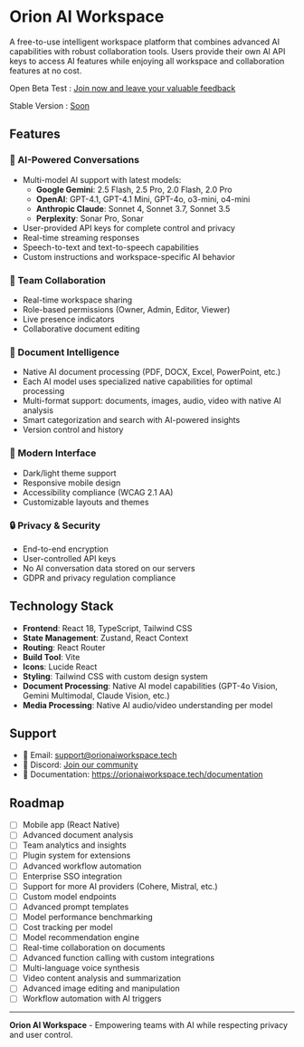 # Orion AI Workspace

A free-to-use intelligent workspace platform that combines advanced AI capabilities with robust collaboration tools. Users provide their own AI API keys to access AI features while enjoying all workspace and collaboration features at no cost.

Open Beta Test : [Join now and leave your valuable feedback](https://orionaiworkspace.tech)

Stable Version : [Soon](https://orionai.pro)

## Features

### 🤖 AI-Powered Conversations
- Multi-model AI support with latest models:
  - **Google Gemini**: 2.5 Flash, 2.5 Pro, 2.0 Flash, 2.0 Pro
  - **OpenAI**: GPT-4.1, GPT-4.1 Mini, GPT-4o, o3-mini, o4-mini
  - **Anthropic Claude**: Sonnet 4, Sonnet 3.7, Sonnet 3.5
  - **Perplexity**: Sonar Pro, Sonar
- User-provided API keys for complete control and privacy
- Real-time streaming responses
- Speech-to-text and text-to-speech capabilities
- Custom instructions and workspace-specific AI behavior

### 👥 Team Collaboration
- Real-time workspace sharing
- Role-based permissions (Owner, Admin, Editor, Viewer)
- Live presence indicators
- Collaborative document editing

### 📄 Document Intelligence
- Native AI document processing (PDF, DOCX, Excel, PowerPoint, etc.)
- Each AI model uses specialized native capabilities for optimal processing
- Multi-format support: documents, images, audio, video with native AI analysis
- Smart categorization and search with AI-powered insights
- Version control and history

### 🎨 Modern Interface
- Dark/light theme support
- Responsive mobile design
- Accessibility compliance (WCAG 2.1 AA)
- Customizable layouts and themes

### 🔒 Privacy & Security
- End-to-end encryption
- User-controlled API keys
- No AI conversation data stored on our servers
- GDPR and privacy regulation compliance

## Technology Stack

- **Frontend**: React 18, TypeScript, Tailwind CSS
- **State Management**: Zustand, React Context
- **Routing**: React Router
- **Build Tool**: Vite
- **Icons**: Lucide React
- **Styling**: Tailwind CSS with custom design system
- **Document Processing**: Native AI model capabilities (GPT-4o Vision, Gemini Multimodal, Claude Vision, etc.)
- **Media Processing**: Native AI audio/video understanding per model

## Support

- 📧 Email: support@orionaiworkspace.tech
- 💬 Discord: [Join our community](https://discord.gg/)
- 📖 Documentation: https://orionaiworkspace.tech/documentation

## Roadmap

- [ ] Mobile app (React Native)
- [ ] Advanced document analysis
- [ ] Team analytics and insights
- [ ] Plugin system for extensions
- [ ] Advanced workflow automation
- [ ] Enterprise SSO integration
- [ ] Support for more AI providers (Cohere, Mistral, etc.)
- [ ] Custom model endpoints
- [ ] Advanced prompt templates
- [ ] Model performance benchmarking
- [ ] Cost tracking per model
- [ ] Model recommendation engine
- [ ] Real-time collaboration on documents
- [ ] Advanced function calling with custom integrations
- [ ] Multi-language voice synthesis
- [ ] Video content analysis and summarization
- [ ] Advanced image editing and manipulation
- [ ] Workflow automation with AI triggers

---

**Orion AI Workspace** - Empowering teams with AI while respecting privacy and user control.
